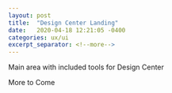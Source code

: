 ```yaml
---
layout: post
title:  "Design Center Landing"
date:   2020-04-18 12:21:05 -0400
categories: ux/ui
excerpt_separator: <!--more-->
---
```


<div class="excerpt-pre-post">
  <p>Main area with included tools for Design Center</p>
  
</div>

<!--more-->

More to Come
 